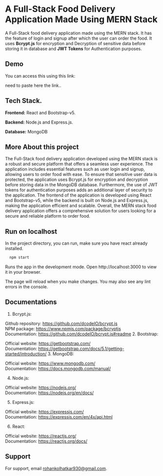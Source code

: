
# A Full-Stack Food Delivery Application Made Using MERN Stack

A Full-Stack food delivery application made using the MERN stack. It has the feature of login and signup after which the user can order the food. It uses **Bcrypt.js** for encryption and Decryption of sensitive data before storing it in database and **JWT Tokens** for Authentication purposes.










## Demo
You can access this using this link:

need to paste here the link..


## Tech Stack.


**Frontend:** React and Bootstrap-v5.

**Backend:**  Node.js and Express.js.

**Database:** MongoDB




## More About this project


The Full-Stack food delivery application developed using the MERN stack is a robust and secure platform that offers a seamless user experience. The application includes essential features such as user login and signup, allowing users to order food with ease. To ensure that sensitive user data is protected, the application uses Bcrypt.js for encryption and decryption before storing data in the MongoDB database. Furthermore, the use of JWT tokens for authentication purposes adds an additional layer of security to the application. The frontend of the application is developed using React and Bootstrap-v5, while the backend is built on Node.js and Express.js, making the application efficient and scalable. Overall, the MERN stack food delivery application offers a comprehensive solution for users looking for a secure and reliable platform to order food.



## Run on localhost

In the project directory, you can run, make sure you have react already installed.


```bash
  npm start
```
    
Runs the app in the development mode.
Open http://localhost:3000 to view it in your browser.

The page will reload when you make changes.
You may also see any lint errors in the console.
## Documentations
1. Bcrypt.js:

Github repository: https://github.com/dcodeIO/bcrypt.js  
NPM package: https://www.npmjs.com/package/bcryptjs  
Documentation: https://github.com/dcodeIO/bcrypt.js#readme
2. Bootstrap:

Official website: https://getbootstrap.com/  
Documentation: https://getbootstrap.com/docs/5.1/getting-started/introduction/
3. MongoDB:

Official website: https://www.mongodb.com/  
Documentation: https://docs.mongodb.com/manual/

4. Node.js:

Official website: https://nodejs.org/  
Documentation: https://nodejs.org/en/docs/

5. Express.js:

Official website: https://expressjs.com/  
Documentation: https://expressjs.com/en/4x/api.html

6. React:

Official website: https://reactjs.org/  
Documentation: https://reactjs.org/docs/
## Support

For support, email rohankolhatkar930@gmail.com.
